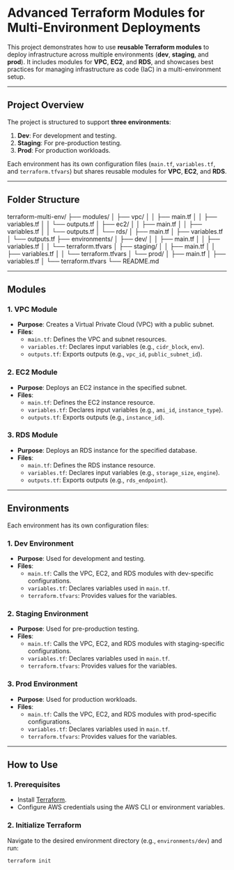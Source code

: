 # Advanced Terraform Modules for Multi-Environment Deployments

This project demonstrates how to use **reusable Terraform modules** to deploy infrastructure across multiple environments (**dev**, **staging**, and **prod**). It includes modules for **VPC**, **EC2**, and **RDS**, and showcases best practices for managing infrastructure as code (IaC) in a multi-environment setup.

---

## **Project Overview**

The project is structured to support **three environments**:
1. **Dev**: For development and testing.
2. **Staging**: For pre-production testing.
3. **Prod**: For production workloads.

Each environment has its own configuration files (`main.tf`, `variables.tf`, and `terraform.tfvars`) but shares reusable modules for **VPC**, **EC2**, and **RDS**.

---

## **Folder Structure**
terraform-multi-env/
├── modules/
│ ├── vpc/
│ │ ├── main.tf
│ │ ├── variables.tf
│ │ └── outputs.tf
│ ├── ec2/
│ │ ├── main.tf
│ │ ├── variables.tf
│ │ └── outputs.tf
│ └── rds/
│ ├── main.tf
│ ├── variables.tf
│ └── outputs.tf
├── environments/
│ ├── dev/
│ │ ├── main.tf
│ │ ├── variables.tf
│ │ └── terraform.tfvars
│ ├── staging/
│ │ ├── main.tf
│ │ ├── variables.tf
│ │ └── terraform.tfvars
│ └── prod/
│ ├── main.tf
│ ├── variables.tf
│ └── terraform.tfvars
└── README.md


---

## **Modules**

### **1. VPC Module**
- **Purpose**: Creates a Virtual Private Cloud (VPC) with a public subnet.
- **Files**:
  - `main.tf`: Defines the VPC and subnet resources.
  - `variables.tf`: Declares input variables (e.g., `cidr_block`, `env`).
  - `outputs.tf`: Exports outputs (e.g., `vpc_id`, `public_subnet_id`).

### **2. EC2 Module**
- **Purpose**: Deploys an EC2 instance in the specified subnet.
- **Files**:
  - `main.tf`: Defines the EC2 instance resource.
  - `variables.tf`: Declares input variables (e.g., `ami_id`, `instance_type`).
  - `outputs.tf`: Exports outputs (e.g., `instance_id`).

### **3. RDS Module**
- **Purpose**: Deploys an RDS instance for the specified database.
- **Files**:
  - `main.tf`: Defines the RDS instance resource.
  - `variables.tf`: Declares input variables (e.g., `storage_size`, `engine`).
  - `outputs.tf`: Exports outputs (e.g., `rds_endpoint`).

---

## **Environments**

Each environment has its own configuration files:

### **1. Dev Environment**
- **Purpose**: Used for development and testing.
- **Files**:
  - `main.tf`: Calls the VPC, EC2, and RDS modules with dev-specific configurations.
  - `variables.tf`: Declares variables used in `main.tf`.
  - `terraform.tfvars`: Provides values for the variables.

### **2. Staging Environment**
- **Purpose**: Used for pre-production testing.
- **Files**:
  - `main.tf`: Calls the VPC, EC2, and RDS modules with staging-specific configurations.
  - `variables.tf`: Declares variables used in `main.tf`.
  - `terraform.tfvars`: Provides values for the variables.

### **3. Prod Environment**
- **Purpose**: Used for production workloads.
- **Files**:
  - `main.tf`: Calls the VPC, EC2, and RDS modules with prod-specific configurations.
  - `variables.tf`: Declares variables used in `main.tf`.
  - `terraform.tfvars`: Provides values for the variables.

---

## **How to Use**

### **1. Prerequisites**
- Install [Terraform](https://www.terraform.io/downloads.html).
- Configure AWS credentials using the AWS CLI or environment variables.

### **2. Initialize Terraform**
Navigate to the desired environment directory (e.g., `environments/dev`) and run:
```bash
terraform init
